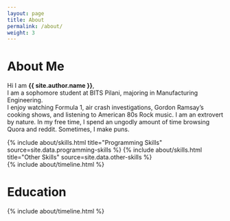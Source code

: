 ```yaml
---
layout: page
title: About
permalink: /about/
weight: 3
---
```


# **About Me**

Hi I am **{{ site.author.name }}**,<br>
I am a sophomore student at BITS Pilani, majoring in Manufacturing Engineering. <br>
I enjoy watching Formula 1, air crash investigations, Gordon Ramsay’s cooking shows, and listening to American 80s Rock music. I am an extrovert by nature. In my free time, I spend an ungodly amount of time browsing Quora and reddit. Sometimes, I make puns.

<div class="row">
{% include about/skills.html title="Programming Skills" source=site.data.programming-skills %}
{% include about/skills.html title="Other Skills" source=site.data.other-skills %}
</div>

<div class="row">
{% include about/timeline.html %}
</div>

# **Education**
<div class="row">
{% include about/timeline.html %}
</div>